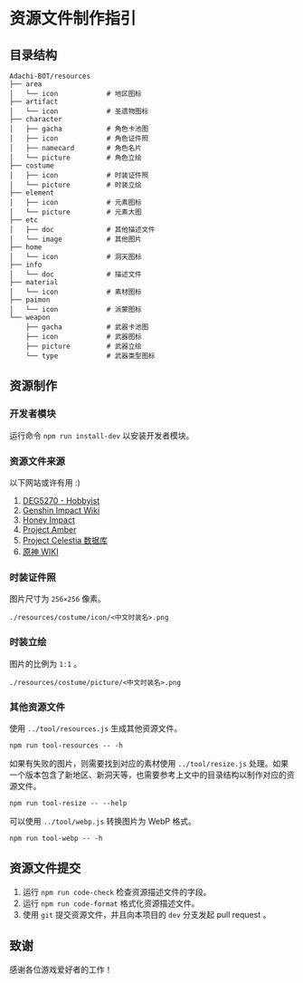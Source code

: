 # 资源文件制作指引

## 目录结构

```
Adachi-BOT/resources
├── area
│   └── icon            # 地区图标
├── artifact
│   └── icon            # 圣遗物图标
├── character
│   ├── gacha           # 角色卡池图
│   ├── icon            # 角色证件照
│   ├── namecard        # 角色名片
│   └── picture         # 角色立绘
├── costume
│   ├── icon            # 时装证件照
│   └── picture         # 时装立绘
├── element
│   ├── icon            # 元素图标
│   └── picture         # 元素大图
├── etc
│   ├── doc             # 其他描述文件
│   └── image           # 其他图片
├── home
│   └── icon            # 洞天图标
├── info
│   └── doc             # 描述文件
├── material
│   └── icon            # 素材图标
├── paimon
│   └── icon            # 派蒙图标
└── weapon
    ├── gacha           # 武器卡池图
    ├── icon            # 武器图标
    ├── picture         # 武器立绘
    └── type            # 武器类型图标
```

## 资源制作

### 开发者模块

运行命令 `npm run install-dev` 以安装开发者模块。

### 资源文件来源

以下网站或许有用 :)

1. [DEG5270 - Hobbyist](https://www.deviantart.com/deg5270/gallery/69268298/transparent-render)
2. [Genshin Impact Wiki](https://genshin-impact.fandom.com/wiki/Genshin_Impact_Wiki)
3. [Honey Impact](https://genshin.honeyhunterworld.com/?lang=CN)
4. [Project Amber](https://ambr.top/chs)
5. [Project Celestia 数据库](https://www.projectcelestia.com)
6. [原神 WIKI](https://wiki.biligame.com/ys/%E9%A6%96%E9%A1%B5)

### 时装证件照

图片尺寸为 `256×256` 像素。

```
./resources/costume/icon/<中文时装名>.png
```

### 时装立绘

图片的比例为 `1:1` 。

```
./resources/costume/picture/<中文时装名>.png
```

### 其他资源文件

使用 `../tool/resources.js` 生成其他资源文件。

```shell
npm run tool-resources -- -h
```

如果有失败的图片，则需要找到对应的素材使用 `../tool/resize.js` 处理。如果一个版本包含了新地区、新洞天等，也需要参考上文中的目录结构以制作对应的资源文件。

```shell
npm run tool-resize -- --help
```

可以使用 `../tool/webp.js` 转换图片为 WebP 格式。

```shell
npm run tool-webp -- -h
```

## 资源文件提交

1. 运行 `npm run code-check` 检查资源描述文件的字段。
2. 运行 `npm run code-format` 格式化资源描述文件。
3. 使用 `git` 提交资源文件，并且向本项目的 `dev` 分支发起 pull request 。

## 致谢

感谢各位游戏爱好者的工作！
